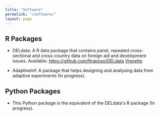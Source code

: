 ```yaml
---
title: "Software"
permalink: "/software/"
layout: page
---
```


## R Packages

- DELdata: A R data package that contains panel, repeated cross-sectional and cross-country data on foreign aid and development issues.
  Available: <a href="https://github.com/ftraposo/DELdata" target="_blank">https://github.com/ftraposo/DELdata</a> [Vignette](https://ftraposo.github.io/DELdata/docs/reference/index.html)




- AdaptiveInf: A package that helps designing and analysing data from adaptive experiments (In progress).

## Python Packages

- This Python package is the equivalent of the DELdata's R package (In progress). 
